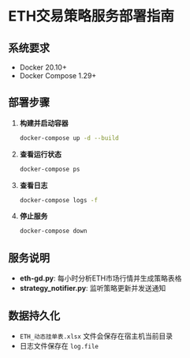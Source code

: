 # ETH交易策略服务部署指南

## 系统要求
- Docker 20.10+ 
- Docker Compose 1.29+

## 部署步骤

1. **构建并启动容器**
   ```bash
   docker-compose up -d --build
   ```

2. **查看运行状态**
   ```bash
   docker-compose ps
   ```

3. **查看日志**
   ```bash
   docker-compose logs -f
   ```

4. **停止服务**
   ```bash
   docker-compose down
   ```

## 服务说明

- **eth-gd.py**: 每小时分析ETH市场行情并生成策略表格
- **strategy_notifier.py**: 监听策略更新并发送通知

## 数据持久化

- `ETH_动态挂单表.xlsx` 文件会保存在宿主机当前目录
- 日志文件保存在 `log.file`